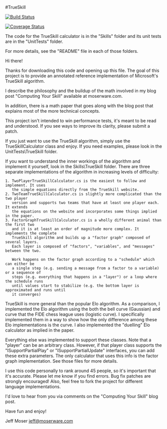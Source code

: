 #TrueSkill

[![Build Status](https://travis-ci.org/choweiyuan/JSkills.svg?branch=master)](https://travis-ci.org/choweiyuan/JSkills)

[![Coverage Status](https://coveralls.io/repos/choweiyuan/JSkills/badge.svg?branch=master&service=github)](https://coveralls.io/github/choweiyuan/JSkills?branch=master)

The code for the TrueSkill calculator is in the "Skills" folder and its unit
tests are in the "UnitTests" folder.

For more details, see the "README" file in each of those folders.

Hi there!

Thanks for downloading this code and opening up this file. The goal of this
project is to provide an annotated reference implementation of Microsoft's
TrueSkill algorithm.

I describe the philosophy and the buildup of the math involved in my blog post
"Computing Your Skill" available at moserware.com.

In addition, there is a math paper that goes along with the blog post that explains
most of the more technical concepts.

This project isn't intended to win performance tests, it's meant to be read
and understood. If you see ways to improve its clarity, please submit a patch.

If you just want to use the TrueSkill algorithm, simply use the TrueSkillCalculator
class and enjoy. If you need examples, please look in the UnitTests\TrueSkill folder.

If you want to understand the inner workings of the algorithm and implement it
yourself, look in the Skills\TrueSkill folder. There are three separate
implementations of the algorithm in increasing levels of difficulty:

	1. TwoPlayerTrueSkillCalculator.cs is the easiest to follow and implement. It uses
	   the simple equations directly from the TrueSkill website.
	2. TwoTeamTrueSkillCalculator.cs is slightly more complicated than the two player
	   version and supports two teams that have at least one player each. It extends
	   the equations on the website and incorporates some things implied in the paper.
	3. FactorGraphTrueSkillCalculator.cs is a wholly different animal than the first two
	   and it is at least an order of magnitude more complex. It implements the complete
	   TrueSkill algorithm and builds up a "factor graph" composed of several layers.
	   Each layer is composed of "factors", "variables", and "messages" between the two.

	   Work happens on the factor graph according to a "schedule" which can either be
	   a single step (e.g. sending a message from a factor to a variable) or a sequence of
	   steps (e.g. everything that happens in a "layer") or a loop where the schedule runs
	   until values start to stabilize (e.g. the bottom layer is approximated and runs until
	   it converges)

TrueSkill is more general than the popular Elo algorithm. As a comparison, I implemented
the Elo algorithm using the both the bell curve (Gaussian) and curve that the FIDE chess
league uses (logistic curve). I specifically implemented them in a way to show how the
only difference among these Elo implementations is the curve. I also implemented the
"duelling" Elo calculator as implied in the paper.

Everything else was implemented to support these classes. Note that a "player" can be an
arbitrary class. However, if that player class supports the "ISupportPartialPlay" or
"ISupportPartialUpdate" interfaces, you can add these extra parameters. The only calculator
that uses this info is the factor graph implementation. See those files for more details.

I use this code personally to rank around 45 people, so it's important that it's accurate.
Please let me know if you find errors. Bug fix patches are strongly encouraged! Also, feel
free to fork the project for different language implementations.

I'd love to hear from you via comments on the "Computing Your Skill" blog post.

Have fun and enjoy!

Jeff Moser <jeff@moserware.com>
